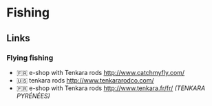 # Fishing

## Links

### Flying fishing

- :fr: e-shop with Tenkara rods http://www.catchmyfly.com/
- :us: tenkara rods http://www.tenkararodco.com/
- :fr: e-shop with Tenkara rods http://www.tenkara.fr/fr/ *(TENKARA PYRÉNÉES)*

